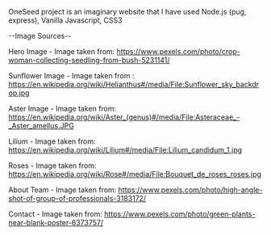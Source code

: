 OneSeed project is an imaginary website that I have used Node.js (pug, express), Vanilla Javascript,
CSS3

--Image Sources--

Hero Image - Image taken from: https://www.pexels.com/photo/crop-woman-collecting-seedling-from-bush-5231141/

Sunflower Image - Image taken from : https://en.wikipedia.org/wiki/Helianthus#/media/File:Sunflower_sky_backdrop.jpg

Aster Image - Image taken from: https://en.wikipedia.org/wiki/Aster_(genus)#/media/File:Asteraceae_-_Aster_amellus.JPG

Lilium - Image taken from: https://en.wikipedia.org/wiki/Lilium#/media/File:Lilium_candidum_1.jpg

Roses - Image taken from: https://en.wikipedia.org/wiki/Rose#/media/File:Bouquet_de_roses_roses.jpg

About Team - Image taken from: https://www.pexels.com/photo/high-angle-shot-of-group-of-professionals-3183172/

Contact - Image taken from: https://www.pexels.com/photo/green-plants-near-blank-poster-6373757/
